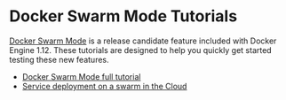 # Docker Swarm Mode Tutorials

[Docker Swarm Mode](https://docs.docker.com/engine/swarm/) is a release candidate feature included with Docker Engine 1.12. These tutorials are designed to help you quickly get started testing these new features.

* [Docker Swarm Mode full tutorial](beginner-tutorial/README.md)
* [Service deployment on a swarm in the Cloud](cloud-quick-start/README.md)
